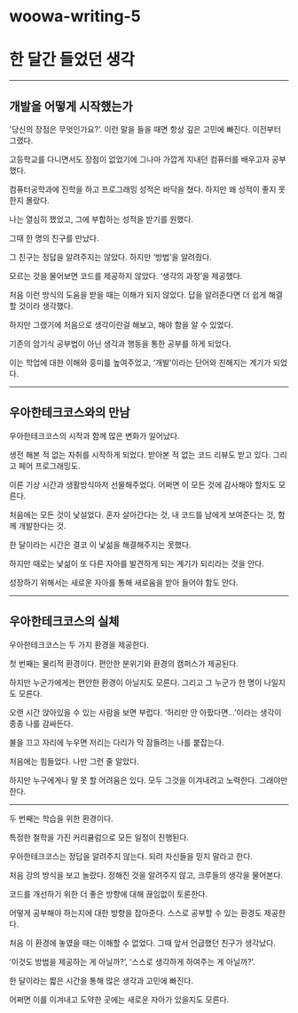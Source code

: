 # woowa-writing-5



# 한 달간 들었던 생각

<hr>

## 개발을 어떻게 시작했는가

'당신의 장점은 무엇인가요?’. 이런 말을 들을 때면 항상 깊은 고민에 빠진다. 이전부터 그랬다.

고등학교를 다니면서도 장점이 없었기에 그나마 가깝게 지내던 컴퓨터를 배우고자 공부했다.

컴퓨터공학과에 진학을 하고 프로그래밍 성적은 바닥을 쳤다. 하지만 왜 성적이 좋지 못한지 몰랐다.

나는 열심히 했었고, 그에 부합하는 성적을 받기를 원했다.

그때 한 명의 친구를 만났다.

그 친구는 정답을 알려주지는 않았다. 하지만 ‘방법’을 알려줬다.

모르는 것을 물어보면 코드를 제공하지 않았다. ‘생각의 과정’을 제공했다.

처음 이런 방식의 도움을 받을 때는 이해가 되지 않았다. 답을 알려준다면 더 쉽게 해결할 것이라 생각했다.

하지만 그랬기에 처음으로 생각이란걸 해보고, 해야 함을 알 수 있었다.

기존의 암기식 공부법이 아닌 생각과 행동을 통한 공부를 하게 되었다.

이는 학업에 대한 이해와 흥미를 높여주었고, ‘개발’이라는 단어와 친해지는 계기가 되었다.

<hr>

## 우아한테크코스와의 만남

우아한테크코스의 시작과 함께 많은 변화가 일어났다.

생전 해본 적 없는 자취를 시작하게 되었다. 받아본 적 없는 코드 리뷰도 받고 있다. 그리고 페어 프로그래밍도.

이른 기상 시간과 생활방식마저 선물해주었다. 어쩌면 이 모든 것에 감사해야 할지도 모른다.

처음에는 모든 것이 낯설었다. 혼자 살아간다는 것, 내 코드를 남에게 보여준다는 것, 함께 개발한다는 것.

한 달이라는 시간은 결코 이 낯섦을 해결해주지는 못했다.

하지만 때로는 낯섦이 또 다른 자아를 발견하게 되는 계기가 되리라는 것을 안다.

성장하기 위해서는 새로운 자아를 통해 새로움을 받아 들어야 함도 안다.

<hr>

## 우아한테크코스의 실체

우아한테크코스는 두 가지 환경을 제공한다.

첫 번째는 물리적 환경이다. 편안한 분위기와 환경의 캠퍼스가 제공된다.

하지만 누군가에게는 편안한 환경이 아닐지도 모른다. 그리고 그 누군가 한 명이 나일지도 모른다.

오랜 시간 앉아있을 수 있는 사람을 보면 부럽다. ‘허리만 안 아팠다면…’이라는 생각이 종종 나를 감싸든다.

불을 끄고 자리에 누우면 저리는 다리가 막 잠들려는 나를 붙잡는다.

처음에는 힘들었다. 나만 그런 줄 알았다.

하지만 누구에게나 말 못 할 어려움은 있다. 모두 그것을 이겨내려고 노력한다. 그래야만 한다.

<hr>

두 번째는 학습을 위한 환경이다.

특정한 철학을 가진 커리큘럼으로 모든 일정이 진행된다.

우아한테크코스는 정답을 알려주지 않는다. 되려 자신들을 믿지 말라고 한다.

처음 강의 방식을 보고 놀랐다. 정해진 것을 알려주지 않고, 크루들의 생각을 물어본다.

코드를 개선하기 위한 더 좋은 방향에 대해 끊임없이 토론한다.

어떻게 공부해야 하는지에 대한 방향을 잡아준다. 스스로 공부할 수 있는 환경도 제공한다.

처음 이 환경에 놓였을 때는 이해할 수 없었다. 그때 앞서 언급했던 친구가 생각났다.

‘이것도 방법을 제공하는 게 아닐까?’, ‘스스로 생각하게 하여주는 게 아닐까?’.

한 달이라는 짧은 시간을 통해 많은 생각과 고민에 빠진다.

어쩌면 이를 이겨내고 도약한 곳에는 새로운 자아가 있을지도 모른다.